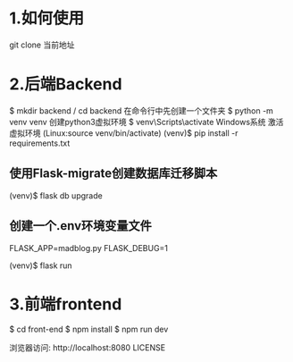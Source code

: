 # 1.如何使用
git clone 当前地址

# 2.后端Backend
$ mkdir backend / cd backend  在命令行中先创建一个文件夹
$ python -m venv venv  创建python3虚拟环境
$ venv\Scripts\activate Windows系统 激活虚拟环境 (Linux:source venv/bin/activate)
(venv)$ pip install -r requirements.txt

## 使用Flask-migrate创建数据库迁移脚本
(venv)$ flask db upgrade

## 创建一个.env环境变量文件
FLASK_APP=madblog.py
FLASK_DEBUG=1

(venv)$ flask run

# 3.前端frontend

$ cd front-end
$ npm install
$ npm run dev

浏览器访问: http://localhost:8080
LICENSE
